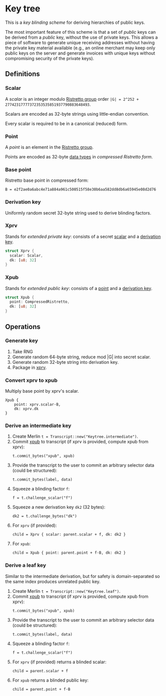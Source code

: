 # Key tree

This is a _key blinding scheme_ for deriving hierarchies of public keys.

The most important feature of this scheme is that a set of _public_ keys can be derived from a _public_ key,
without the use of private keys. This allows a piece of software to generate unique receiving addresses
without having the private key material available (e.g., an online merchant may keep only public keys on the server and generate invoices with unique keys without compromising security of the private keys).

## Definitions

### Scalar

A _scalar_ is an integer modulo [Ristretto group](https://ristretto.group) order `|G| = 2^252 + 27742317777372353535851937790883648493`.

Scalars are encoded as 32-byte strings using little-endian convention.

Every scalar is required to be in a canonical (reduced) form.

### Point

A _point_ is an element in the [Ristretto group](https://ristretto.group).

Points are encoded as 32-byte [data types](#data-type) in _compressed Ristretto form_.


### Base point

Ristretto base point in compressed form:

```
B = e2f2ae0a6abc4e71a884a961c500515f58e30b6aa582dd8db6a65945e08d2d76
```

### Derivation key

Uniformly random secret 32-byte string used to derive blinding factors.

### Xprv

Stands for _extended private key_: consists of a secret [scalar](#scalar) and a [derivation key](#derivation-key).

```rust
struct Xprv {
  scalar: Scalar,
  dk: [u8; 32]
}
```

### Xpub

Stands for _extended public key_: consists of a [point](#point) and a [derivation key](#derivation-key).

```rust
struct Xpub {
  point: CompressedRistretto,
  dk: [u8; 32]
}
```

## Operations

### Generate key

1. Take RNG
2. Generate random 64-byte string, reduce mod |G| into secret scalar.
3. Generate random 32-byte string into derivation key.
4. Package in [xprv](#xprv).

### Convert xprv to xpub

Multiply base point by xprv's scalar.

```
Xpub {
	point: xprv.scalar·B,
	dk: xprv.dk
}
```

### Derive an intermediate key

1. Create Merlin `t = Transcript::new("Keytree.intermediate")`.
2. Commit [xpub](#xpub) to transcript (if xprv is provided, compute xpub from xprv):
	```
	t.commit_bytes("xpub", xpub)
	```
3. Provide the transcript to the user to commit an arbitrary selector data (could be structured):
	```
	t.commit_bytes(label, data)
	```
4. Squeeze a blinding factor `f`:
	```
	f = t.challenge_scalar("f")
	```
5. Squeeze a new derivation key `dk2` (32 bytes):
	```
	dk2 = t.challenge_bytes("dk")
	```
5. For `xprv` (if provided):
	```
	child = Xprv { scalar: parent.scalar + f, dk: dk2 }
	```
6. For `xpub`:
	```
	child = Xpub { point: parent.point + f·B, dk: dk2 }
	```

### Derive a leaf key

Similar to the intermediate derivation, but for safety is domain-separated so the same index produces unrelated public key.

1. Create Merlin `t = Transcript::new("Keytree.leaf")`.
2. Commit [xpub](#xpub) to transcript (if xprv is provided, compute xpub from xprv):
	```
	t.commit_bytes("xpub", xpub)
	```
3. Provide the transcript to the user to commit an arbitrary selector data (could be structured):
	```
	t.commit_bytes(label, data)
	```
4. Squeeze a blinding factor `f`:
	```
	f = t.challenge_scalar("f")
	```
5. For `xprv` (if provided) returns a blinded scalar:
	```
	child = parent.scalar + f
	```
6. For `xpub` returns a blinded public key:
	```
	child = parent.point + f·B
	```



